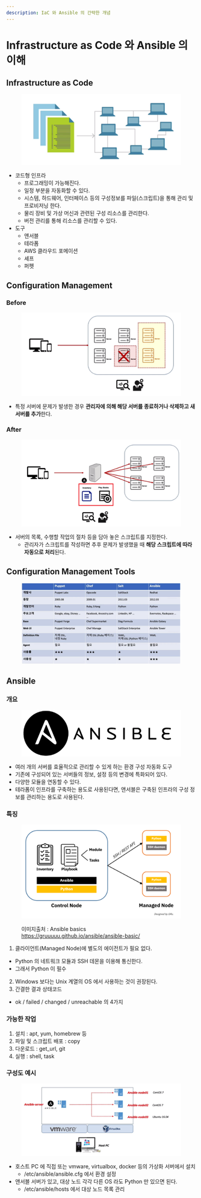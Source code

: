 ```yaml
---
description: IaC 와 Ansible 의 간략한 개념
---
```


# Infrastructure as Code 와 Ansible 의 이해

## Infrastructure as Code

<figure><img src="../../.gitbook/assets/image (4) (1) (1) (1).png" alt=""><figcaption></figcaption></figure>

* 코드형 인프라
  * 프로그래밍이 가능해진다.
  * 일정 부분을 자동화할 수 있다.
  * 시스템, 하드웨어, 인터페이스 등의 구성정보를 파일(스크립트)을 통해 관리 및 프로비저닝 한다.
  * 물리 장비 및 가상 머신과 관련된 구성 리소스를 관리한다.
  * 버전 관리를 통해 리소스를 관리할 수 있다.
* 도구
  * 앤서블
  * 테라폼
  * AWS 클라우드 포메이션
  * 셰프
  * 퍼펫





## Configuration Management

### Before

<figure><img src="../../.gitbook/assets/image (3) (1) (1) (1) (1) (1).png" alt=""><figcaption></figcaption></figure>

* 특정 서버에 문제가 발생한 경우 **관리자에 의해 해당 서버를 종료하거나 삭제하고 새 서버를 추가**한다.

### After

<figure><img src="../../.gitbook/assets/image (5) (1) (1).png" alt=""><figcaption></figcaption></figure>

* 서버의 목록, 수행할 작업의 절차 등을 담아 놓은 스크립트를 지정한다.
  * 관리자가 스크립트를 작성하면 추후 문제가 발생했을 때 **해당 스크립트에 따라 자동으로 처리**된다.



## Configuration Management Tools

<figure><img src="../../.gitbook/assets/image (6) (1) (1).png" alt=""><figcaption></figcaption></figure>

## Ansible

### 개요

<div data-full-width="false">

<figure><img src="../../.gitbook/assets/image (1) (1) (1) (1) (1) (1).png" alt=""><figcaption></figcaption></figure>

</div>

* 여러 개의 서버를 효율적으로 관리할 수 있게 하는 환경 구성 자동화 도구
* 기존에 구성되어 있는 서버들의 정보, 설정 등의 변경에 특화되어  있다.
* 다양한 모듈을 연동할 수 있다.
* 테라폼이 인프라를 구축하는 용도로 사용된다면, 앤서블은 구축된 인프라의 구성 정보를 관리하는 용도로 사용된다.

### 특징

<figure><img src="../../.gitbook/assets/image (8) (1).png" alt=""><figcaption><p>이미지출처 : Ansible basics <a href="https://gruuuuu.github.io/ansible/ansible-basic/">https://gruuuuu.github.io/ansible/ansible-basic/</a></p></figcaption></figure>

1. 클라이언트(Managed Node)에 별도의 에이전트가 필요 없다.

* Python 의 네트워크 모듈과 SSH 데몬을 이용해 통신한다.
* 그래서 Python 이 필수

2. Windows 보다는 Unix 계열의 OS 에서 사용하는 것이 권장된다.
3. 간결한 결과 상태코드

* ok / failed / changed / unreachable 의 4가지

### 가능한 작업

1. 설치 : apt, yum, homebrew 등
2. 파일 및 스크립트 배포 : copy
3. 다운로드 : get\_url, git
4. 실행 : shell, task

### 구성도 예시

<figure><img src="../../.gitbook/assets/image (9).png" alt=""><figcaption></figcaption></figure>

* 호스트 PC 에 직접 또는 vmware, virtualbox, docker 등의 가상화 서버에서 설치
  * /etc/ansible/ansible.cfg 에서 환경 설정
* 앤서블 서버가 있고, 대상 노드 각각 다른 OS 라도 Python 만 있으면 된다.
  * /etc/ansible/hosts 에서 대상 노드 목록 관리


